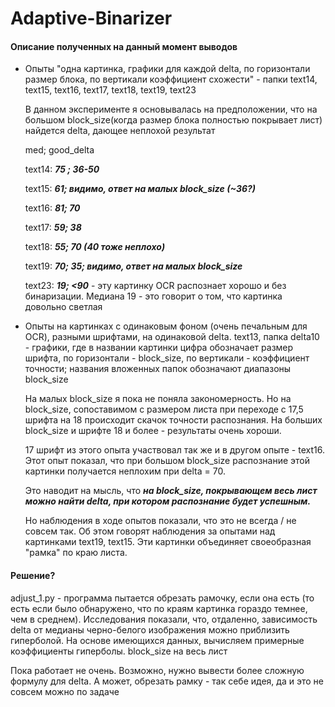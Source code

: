 # Adaptive-Binarizer

#### Описание полученных на данный момент выводов
- Опыты "одна картинка, графики для каждой delta, по горизонтали размер блока, по вертикали коэффициент схожести" - папки text14, text15, text16, text17, text18, text19, text23
   
   В данном эксперименте я основывалась на предположении, что на большом block_size(когда размер блока полностью покрывает лист) найдется delta, дающее неплохой результат 

   med; good_delta

   text14: ***75 ; 36-50*** 

   text15: ***61; видимо, ответ на малых block_size (~36?)***

   text16: ***81; 70***

   text17: ***59; 38***

   text18: ***55; 70 (40 тоже неплохо)***

   text19: ***70; 35; видимо, ответ на малых block_size***

   text23: ***19;  <90*** - эту картинку OCR распознает хорошо и без бинаризации. Медиана 19 - это говорит о том, что картинка довольно светлая
- Опыты на картинках с одинаковым фоном (очень печальным для OCR), разными шрифтами, на одинаковой delta. text13, папка delta10 - графики, где в названии картинки цифра обозначает размер шрифта, по горизонтали - block_size, по вертикали - коэффициент точности; названия вложенных папок обозначают диапазоны block_size 

   На малых block_size я пока не поняла закономерность. Но на block_size, сопоставимом с размером листа при переходе с 17,5 шрифта на 18 происходит скачок точности распознания. На больших block_size и шрифте 18 и более - результаты очень хороши. 

   17 шрифт из этого опыта участвовал так же и в другом опыте - text16. Этот опыт показал, что при большом block_size распознание этой картинки получается неплохим при delta = 70.

   Это наводит на мысль, что ***на block_size, покрывающем весь лист можно найти delta, при котором распознание будет успешным.***
   
   Но наблюдения в ходе опытов показали, что это не всегда / не совсем так. Об этом говорят наблюдения за опытами над картинками text19, text15. Эти картинки объединяет своеобразная "рамка" по краю листа. 

#### Решение?
adjust_1.py - программа пытается обрезать рамочку, если она есть (то есть если было обнаружено, что по краям картинка гораздо темнее, чем в среднем). Исследования показали, что, отдаленно, зависимость delta от медианы черно-белого изображения можно приблизить гиперболой. На основе имеющихся данных, вычисляем примерные коэффициенты гиперболы. block_size на весь лист

Пока работает не очень. Возможно, нужно вывести более сложную формулу для delta. А может, обрезать рамку - так себе идея, да и это не совсем можно по задаче

